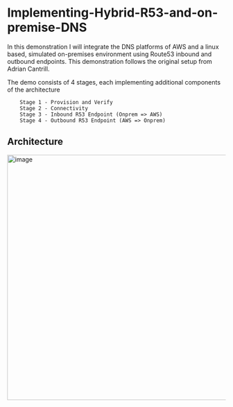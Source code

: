 # Implementing-Hybrid-R53-and-on-premise-DNS
In this demonstration I will integrate the DNS platforms of AWS and a linux based, simulated on-premises environment using Route53 inbound and outbound endpoints. This demonstration follows the original setup from Adrian Cantrill.

The demo consists of 4 stages, each implementing additional components of the architecture
```
    Stage 1 - Provision and Verify
    Stage 2 - Connectivity
    Stage 3 - Inbound R53 Endpoint (Onprem => AWS)
    Stage 4 - Outbound R53 Endpoint (AWS => Onprem)
```

## Architecture

<img width="1079" height="566" alt="image" src="https://github.com/user-attachments/assets/aac5778f-0e70-4301-92d4-b00568410fbd" />
